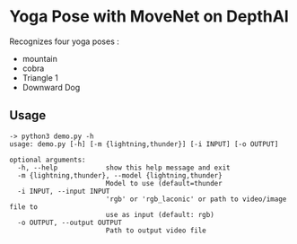 # Yoga Pose with MoveNet on DepthAI

Recognizes four yoga poses :
- mountain
- cobra
- Triangle 1
- Downward Dog

## Usage

```
-> python3 demo.py -h
usage: demo.py [-h] [-m {lightning,thunder}] [-i INPUT] [-o OUTPUT]

optional arguments:
  -h, --help            show this help message and exit
  -m {lightning,thunder}, --model {lightning,thunder}
                        Model to use (default=thunder
  -i INPUT, --input INPUT
                        'rgb' or 'rgb_laconic' or path to video/image file to
                        use as input (default: rgb)
  -o OUTPUT, --output OUTPUT
                        Path to output video file

```
